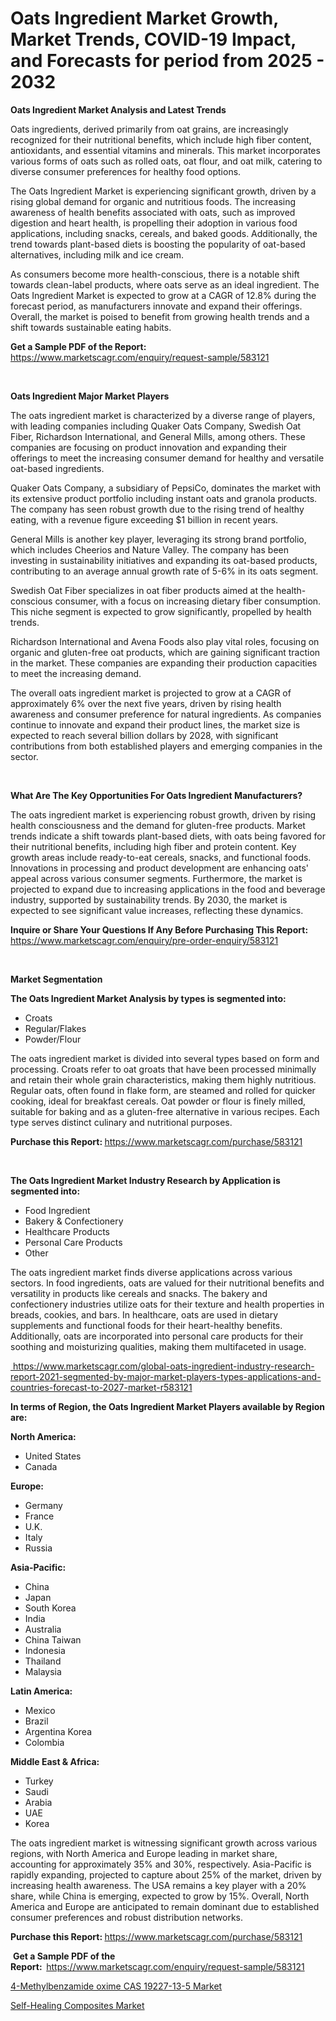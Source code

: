 <p><h1>Oats Ingredient Market Growth, Market Trends, COVID-19 Impact, and Forecasts for period from 2025 - 2032</h1></p><p><strong>Oats Ingredient Market Analysis and Latest Trends</strong></p>
<p><p>Oats ingredients, derived primarily from oat grains, are increasingly recognized for their nutritional benefits, which include high fiber content, antioxidants, and essential vitamins and minerals. This market incorporates various forms of oats such as rolled oats, oat flour, and oat milk, catering to diverse consumer preferences for healthy food options.</p><p>The Oats Ingredient Market is experiencing significant growth, driven by a rising global demand for organic and nutritious foods. The increasing awareness of health benefits associated with oats, such as improved digestion and heart health, is propelling their adoption in various food applications, including snacks, cereals, and baked goods. Additionally, the trend towards plant-based diets is boosting the popularity of oat-based alternatives, including milk and ice cream.</p><p>As consumers become more health-conscious, there is a notable shift towards clean-label products, where oats serve as an ideal ingredient. The Oats Ingredient Market is expected to grow at a CAGR of 12.8% during the forecast period, as manufacturers innovate and expand their offerings. Overall, the market is poised to benefit from growing health trends and a shift towards sustainable eating habits.</p></p>
<p><strong>Get a Sample PDF of the Report:&nbsp;</strong> <a href="https://www.marketscagr.com/enquiry/request-sample/583121?utm_campaign=1901&utm_medium=2&utm_source=Github&utm_content=ia&utm_term=23032025&utm_id=oats-ingredient">https://www.marketscagr.com/enquiry/request-sample/583121</a></p>
<p>&nbsp;</p>
<p><strong>Oats Ingredient Major Market Players</strong></p>
<p><p>The oats ingredient market is characterized by a diverse range of players, with leading companies including Quaker Oats Company, Swedish Oat Fiber, Richardson International, and General Mills, among others. These companies are focusing on product innovation and expanding their offerings to meet the increasing consumer demand for healthy and versatile oat-based ingredients.</p><p>Quaker Oats Company, a subsidiary of PepsiCo, dominates the market with its extensive product portfolio including instant oats and granola products. The company has seen robust growth due to the rising trend of healthy eating, with a revenue figure exceeding $1 billion in recent years. </p><p>General Mills is another key player, leveraging its strong brand portfolio, which includes Cheerios and Nature Valley. The company has been investing in sustainability initiatives and expanding its oat-based products, contributing to an average annual growth rate of 5-6% in its oats segment.</p><p>Swedish Oat Fiber specializes in oat fiber products aimed at the health-conscious consumer, with a focus on increasing dietary fiber consumption. This niche segment is expected to grow significantly, propelled by health trends.</p><p>Richardson International and Avena Foods also play vital roles, focusing on organic and gluten-free oat products, which are gaining significant traction in the market. These companies are expanding their production capacities to meet the increasing demand.</p><p>The overall oats ingredient market is projected to grow at a CAGR of approximately 6% over the next five years, driven by rising health awareness and consumer preference for natural ingredients. As companies continue to innovate and expand their product lines, the market size is expected to reach several billion dollars by 2028, with significant contributions from both established players and emerging companies in the sector.</p></p>
<p>&nbsp;</p>
<p><strong>What Are The Key Opportunities For Oats Ingredient Manufacturers?</strong></p>
<p><p>The oats ingredient market is experiencing robust growth, driven by rising health consciousness and the demand for gluten-free products. Market trends indicate a shift towards plant-based diets, with oats being favored for their nutritional benefits, including high fiber and protein content. Key growth areas include ready-to-eat cereals, snacks, and functional foods. Innovations in processing and product development are enhancing oats' appeal across various consumer segments. Furthermore, the market is projected to expand due to increasing applications in the food and beverage industry, supported by sustainability trends. By 2030, the market is expected to see significant value increases, reflecting these dynamics.</p></p>
<p><strong>Inquire or Share Your Questions If Any Before Purchasing This Report:</strong> <a href="https://www.marketscagr.com/enquiry/pre-order-enquiry/583121?utm_campaign=1901&utm_medium=2&utm_source=Github&utm_content=ia&utm_term=23032025&utm_id=oats-ingredient">https://www.marketscagr.com/enquiry/pre-order-enquiry/583121</a></p>
<p>&nbsp;</p>
<p><strong>Market Segmentation</strong></p>
<p><strong>The Oats Ingredient Market Analysis by types is segmented into:</strong></p>
<p><ul><li>Croats</li><li>Regular/Flakes</li><li>Powder/Flour</li></ul></p>
<p><p>The oats ingredient market is divided into several types based on form and processing. Croats refer to oat groats that have been processed minimally and retain their whole grain characteristics, making them highly nutritious. Regular oats, often found in flake form, are steamed and rolled for quicker cooking, ideal for breakfast cereals. Oat powder or flour is finely milled, suitable for baking and as a gluten-free alternative in various recipes. Each type serves distinct culinary and nutritional purposes.</p></p>
<p><strong>Purchase this Report:&nbsp;</strong><a href="https://www.marketscagr.com/purchase/583121?utm_campaign=1901&utm_medium=2&utm_source=Github&utm_content=ia&utm_term=23032025&utm_id=oats-ingredient">https://www.marketscagr.com/purchase/583121</a></p>
<p>&nbsp;</p>
<p><strong>The Oats Ingredient Market Industry Research by Application is segmented into:</strong></p>
<p><ul><li>Food Ingredient</li><li>Bakery & Confectionery</li><li>Healthcare Products</li><li>Personal Care Products</li><li>Other</li></ul></p>
<p><p>The oats ingredient market finds diverse applications across various sectors. In food ingredients, oats are valued for their nutritional benefits and versatility in products like cereals and snacks. The bakery and confectionery industries utilize oats for their texture and health properties in breads, cookies, and bars. In healthcare, oats are used in dietary supplements and functional foods for their heart-healthy benefits. Additionally, oats are incorporated into personal care products for their soothing and moisturizing qualities, making them multifaceted in usage.</p></p>
<p><a href="https://www.marketscagr.com/global-oats-ingredient-industry-research-report-2021-segmented-by-major-market-players-types-applications-and-countries-forecast-to-2027-market-r583121?utm_campaign=1901&utm_medium=2&utm_source=Github&utm_content=ia&utm_term=23032025&utm_id=oats-ingredient">&nbsp;https://www.marketscagr.com/global-oats-ingredient-industry-research-report-2021-segmented-by-major-market-players-types-applications-and-countries-forecast-to-2027-market-r583121</a></p>
<p><strong>In terms of Region, the Oats Ingredient Market Players available by Region are:</strong></p>
<p>
    <p> <strong> North America: </strong>
        <ul>
            <li>United States</li>
            <li>Canada</li>
        </ul>
        </p> 
    <p> <strong> Europe: </strong>
        <ul>
            <li>Germany</li>
            <li>France</li>
            <li>U.K.</li>
            <li>Italy</li>
            <li>Russia</li>
        </ul>
        </p> 
    <p> <strong> Asia-Pacific: </strong>
        <ul>
            <li>China</li>
            <li>Japan</li>
            <li>South Korea</li>
            <li>India</li>
            <li>Australia</li>
            <li>China Taiwan</li>
            <li>Indonesia</li>
            <li>Thailand</li>
            <li>Malaysia</li>
        </ul>
        </p> 
    <p> <strong> Latin America: </strong>
        <ul>
            <li>Mexico</li>
            <li>Brazil</li>
            <li>Argentina Korea</li>
            <li>Colombia</li>
        </ul>
        </p> 
    <p> <strong> Middle East & Africa: </strong>
        <ul>
            <li>Turkey</li>
            <li>Saudi</li>
            <li>Arabia</li>
            <li>UAE</li>
            <li>Korea</li>
        </ul>
    </p>
    </p>
<p><p>The oats ingredient market is witnessing significant growth across various regions, with North America and Europe leading in market share, accounting for approximately 35% and 30%, respectively. Asia-Pacific is rapidly expanding, projected to capture about 25% of the market, driven by increasing health awareness. The USA remains a key player with a 20% share, while China is emerging, expected to grow by 15%. Overall, North America and Europe are anticipated to remain dominant due to established consumer preferences and robust distribution networks.</p></p>
<p><strong>Purchase this Report: </strong><a href="https://www.marketscagr.com/purchase/583121?utm_campaign=1901&utm_medium=2&utm_source=Github&utm_content=ia&utm_term=23032025&utm_id=oats-ingredient">https://www.marketscagr.com/purchase/583121</a></p>
<p>&nbsp;<strong>Get a Sample PDF of the Report:&nbsp;&nbsp;</strong><a href="https://www.marketscagr.com/enquiry/request-sample/583121?utm_campaign=1901&utm_medium=2&utm_source=Github&utm_content=ia&utm_term=23032025&utm_id=oats-ingredient">https://www.marketscagr.com/enquiry/request-sample/583121</a></p>
<p><strong></strong></p>
<p><p><a href="https://github.com/AKSHATREPORTPRIME/Market-Research-Report-List-7/blob/main/4-methylbenzamide-oxime-cas-19227-13-5-market.md?utm_campaign=1901&utm_medium=2&utm_source=Github&utm_content=ia&utm_term=23032025&utm_id=oats-ingredient">4-Methylbenzamide oxime CAS 19227-13-5 Market</a></p><p><a href="https://github.com/indrystar/Market-Research-Report-List-5/blob/main/self-healing-composites-market.md?utm_campaign=1901&utm_medium=2&utm_source=Github&utm_content=ia&utm_term=23032025&utm_id=oats-ingredient">Self-Healing Composites Market</a></p></p>